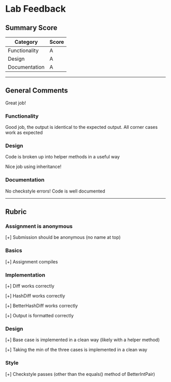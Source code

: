 # Lab Feedback

## Summary Score

| Category       | Score |
| -------------- | ----- |
| Functionality  |   A   |
| Design         |   A   |
| Documentation  |   A   |

---

## General Comments
Great job!

### Functionality

Good job, the output is identical to the expected output. All corner cases work as expected

### Design

Code is broken up into helper methods in a useful way

Nice job using inheritance!

### Documentation

No checkstyle errors! Code is well documented

---

## Rubric

### Assignment is anonymous

[+] Submission should be anonymous (no name at top)

### Basics

[+] Assignment compiles

### Implementation

[+] Diff works correctly

[+] HashDiff works correctly

[+] BetterHashDiff works correctly

[+] Output is formatted correctly

### Design

[+] Base case is implemented in a clean way (likely with a helper method)

[+] Taking the min of the three cases is implemented in a clean way


### Style

[+] Checkstyle passes (other than the equals() method of BetterIntPair)
